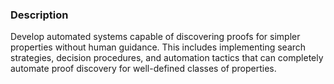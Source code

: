 ### Description

Develop automated systems capable of discovering proofs for simpler properties without human guidance. This includes implementing search strategies, decision procedures, and automation tactics that can completely automate proof discovery for well-defined classes of properties.
